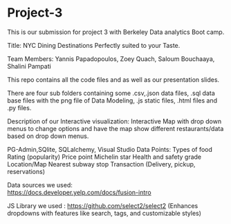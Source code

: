 # Project-3
This is our submission for project 3 with Berkeley Data analytics Boot camp.

Title: NYC Dining Destinations Perfectly suited to your Taste.

Team Members: Yannis Papadopoulos, Zoey Quach, Saloum Bouchaaya, Shalini Pampati

This repo contains all the code files and as well as our presentation slides.

There are four sub folders containing some .csv,.json data files, .sql data base files with the png file of Data Modeling, .js static files, .html files and .py files.


Description of our Interactive visualization: Interactive Map with drop down menus to change options and have the map show different restaurants/data based on drop down menus.

PG-Admin,SQlite, SQLalchemy, Visual Studio 
Data Points: 
  Types of food
  Rating (popularity)
  Price point
  Michelin star
  Health and safety grade
  Location/Map
  Nearest subway stop
  Transaction (Delivery, pickup, reservations)

Data sources we used:  
https://docs.developer.yelp.com/docs/fusion-intro

JS Library we used :
https://github.com/select2/select2 (Enhances dropdowns with features like search, tags, and customizable styles)
